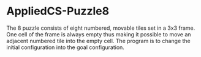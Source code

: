 # AppliedCS-Puzzle8
The 8 puzzle consists of eight numbered, movable tiles set in a 3x3 frame. One cell of the frame is always empty 
thus making it possible to move an adjacent numbered tile into the empty cell.
The program is to change the initial configuration into the goal configuration.
